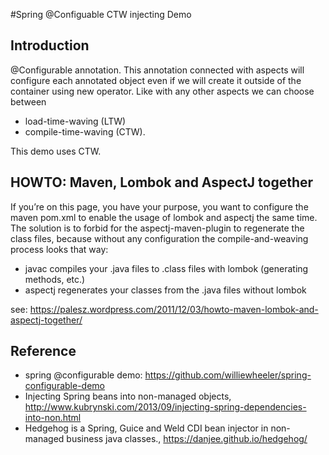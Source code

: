 #Spring @Configuable CTW injecting Demo

## Introduction

@Configurable annotation. This annotation connected with aspects will configure each annotated object even if we will create it outside of the container using new operator. Like with any other aspects we can choose between

* load-time-waving (LTW)
* compile-time-waving (CTW). 

This demo uses CTW.

## HOWTO: Maven, Lombok and AspectJ together

If you’re on this page, you have your purpose, you want to configure the maven pom.xml to enable the usage of lombok and aspectj the same time. The solution is to forbid for the aspectj-maven-plugin to regenerate the class files, because without any configuration the compile-and-weaving process looks that way:

* javac compiles your .java files to .class files with lombok (generating methods, etc.)
* aspectj regenerates your classes from the .java files without lombok

see: https://palesz.wordpress.com/2011/12/03/howto-maven-lombok-and-aspectj-together/

## Reference

* spring @configurable demo: https://github.com/williewheeler/spring-configurable-demo
* Injecting Spring beans into non-managed objects, http://www.kubrynski.com/2013/09/injecting-spring-dependencies-into-non.html
* Hedgehog is a Spring, Guice and Weld CDI bean injector in non-managed business java classes., https://danjee.github.io/hedgehog/

